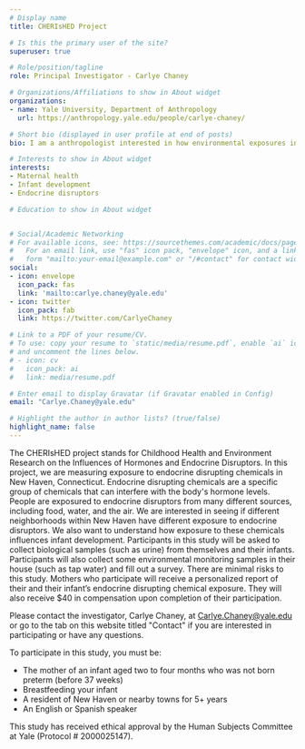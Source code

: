 ```yaml
---
# Display name
title: CHERIsHED Project 

# Is this the primary user of the site?
superuser: true

# Role/position/tagline
role: Principal Investigator - Carlye Chaney 

# Organizations/Affiliations to show in About widget
organizations:
- name: Yale University, Department of Anthropology
  url: https://anthropology.yale.edu/people/carlye-chaney/

# Short bio (displayed in user profile at end of posts)
bio: I am a anthropologist interested in how environmental exposures influence maternal and infant health.

# Interests to show in About widget
interests:
- Maternal health
- Infant development
- Endocrine disruptors

# Education to show in About widget


# Social/Academic Networking
# For available icons, see: https://sourcethemes.com/academic/docs/page-builder/#icons
#   For an email link, use "fas" icon pack, "envelope" icon, and a link in the
#   form "mailto:your-email@example.com" or "/#contact" for contact widget.
social:
- icon: envelope
  icon_pack: fas
  link: 'mailto:carlye.chaney@yale.edu'
- icon: twitter
  icon_pack: fab
  link: https://twitter.com/CarlyeChaney

# Link to a PDF of your resume/CV.
# To use: copy your resume to `static/media/resume.pdf`, enable `ai` icons in `params.toml`, 
# and uncomment the lines below.
# - icon: cv
#   icon_pack: ai
#   link: media/resume.pdf

# Enter email to display Gravatar (if Gravatar enabled in Config)
email: "Carlye.Chaney@yale.edu"

# Highlight the author in author lists? (true/false)
highlight_name: false
---
```


The CHERIsHED project stands for Childhood Health and Environment Research on the Influences of Hormones and Endocrine Disruptors. In this project, we are measuring exposure to endocrine disrupting chemicals in New Haven, Connecticut. Endocrine disrupting chemicals are a specific group of chemicals that can interfere with the body's hormone levels. People are exposured to endocrine disruptors from many different sources, including food, water, and the air. We are interested in seeing if different neighborhoods within New Haven have different exposure to endocrine disruptors. We also want to understand how exposure to these chemicals influences infant development. Participants in this study will be asked to collect biological samples (such as urine) from themselves and their infants. Participants will also collect some environmental monitoring samples in their house (such as tap water) and fill out a survey. There are minimal risks to this study. Mothers who participate will receive a personalized report of their and their infant’s endocrine disrupting chemical exposure. They will also receive $40 in compensation upon completion of their participation. 

Please contact the investigator, Carlye Chaney, at Carlye.Chaney@yale.edu or go to the tab on this website titled "Contact" if you are interested in participating or have any questions.

To participate in this study, you must be:
- The mother of an infant aged two to four months who was not born preterm (before 37 weeks)
- Breastfeeding your infant
- A resident of New Haven or nearby towns for 5+ years
- An English or Spanish speaker

 This study has received ethical approval by the Human Subjects Committee at Yale (Protocol # 2000025147).



